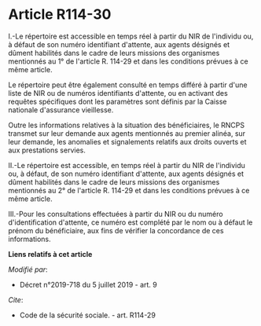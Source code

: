# Article R114-30

I.-Le répertoire est accessible en temps réel à partir du NIR de l'individu ou, à défaut de son numéro identifiant d'attente,
aux agents désignés et dûment habilités dans le cadre de leurs missions des organismes mentionnés au 1° de l'article R.
114-29 et dans les conditions prévues à ce même article.

Le répertoire peut être également consulté en temps différé à partir d'une liste de NIR ou de numéros identifiants d'attente,
ou en activant des requêtes spécifiques dont les paramètres sont définis par la Caisse nationale d'assurance vieillesse.

Outre les informations relatives à la situation des bénéficiaires, le RNCPS transmet sur leur demande aux agents mentionnés
au premier alinéa, sur leur demande, les anomalies et signalements relatifs aux droits ouverts et aux prestations servies.

II.-Le répertoire est accessible, en temps réel à partir du NIR de l'individu ou, à défaut, de son numéro identifiant
d'attente, aux agents désignés et dûment habilités dans le cadre de leurs missions des organismes mentionnés au 2° de
l'article R. 114-29 et dans les conditions prévues à ce même article.

III.-Pour les consultations effectuées à partir du NIR ou du numéro d'identification d'attente, ce numéro est complété par le
nom ou à défaut le prénom du bénéficiaire, aux fins de vérifier la concordance de ces informations.

**Liens relatifs à cet article**

_Modifié par_:

  - Décret n°2019-718 du 5 juillet 2019 - art. 9

_Cite_:

  - Code de la sécurité sociale. - art. R114-29
